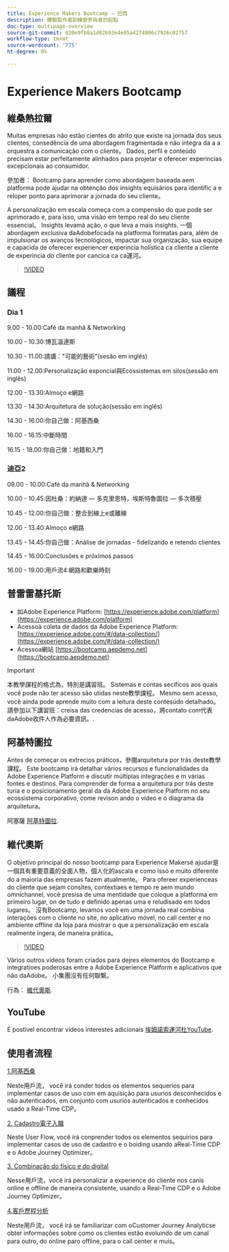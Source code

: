 ```yaml
---
title: Experience Makers Bootcamp — 巴西
description: 體驗製作者訓練營參與者的起點
doc-type: multipage-overview
source-git-commit: 020e9fb8a1d02b93e4e95a4274806c7926c02757
workflow-type: tm+mt
source-wordcount: '775'
ht-degree: 0%

---
```


# Experience Makers Bootcamp

## 維桑熱拉爾

Muitas empresas não estão cientes do atrito que existe na jornada dos seus clientes, consedência de uma abordagem fragmentada e não integra da a a orquestra a comunicação com o cliente。 Dados, perfil e conteúdo precisam estar perfeitamente alinhados para projetar e oferecer experincias excepcionais ao consumidor.

參加者： Bootcamp para aprender como abordagem baseada aem platforma pode ajudar na obtenção dos insights equisários para identific a e reloper ponto para aprimorar a jornada do seu cliente。

A personalização em escala começa com a compensão do que pode ser aprimorado e, para isso, uma visão em tempo real do seu cliente essencial。 Insights levamà ação, o que leva a mais insights. 一個abordagem exclusiva daAdobefocada na platforma formatas para, além de impulsionar os avanços tecnológicos, impactar sua organização, sua equipe e capacida de oferecer experiencer experincia holística ca cliente a cliente de experincia do cliente por cancica ca ca運河。

>[!VIDEO](https://video.tv.adobe.com/v/344962?quality=12&enable=on)

## 議程

### Dia 1

9.00 - 10.00:Café da manhã &amp; Networking

10.00 - 10.30:博瓦溫達&#x200B;斯

10.30 - 11.00:請講：&quot;可能的藝術&quot;(sesão em inglês)&#x200B;

11.00 - 12.00:Personalização exponcial與Ecossistemas em silos(sessão em inglês)&#x200B;

12.00 - 13.30:Almoço e網路&#x200B;

13.30 - 14.30:Arquitetura de solução(sessão em inglês)&#x200B;

14.30 - 16.00:你自己做：阿基西桑&#x200B;

16.00 - 16.15:中斷時間

16.15 - 18.00:你自己做：地籍和入&#x200B;門


### 迪亞2

09.00 - 10.00:Café da manhã &amp; Networking

10.00 - 10.45:因杜桑：約納達 — 多克里恩特，埃斯特魯圖拉 — 多次積壓

10.45 - 12.00:你自己做：整合到線上e或離線

12.00 - 13.40:Almoço e網路&#x200B;

13.45 - 14.45:你自己做：Análise de jornadas - fidelizando e retendo clientes

14.45 - 16.00:Conclusões e próximos passos

16.00 - 19.00:用戶流4:網路和歡樂時刻


## 普雷雷基托斯

- 如Adobe Experience Platform: [https://experience.adobe.com/platform](https://experience.adobe.com/platform)
- Acessoà coleta de dados da Adobe Experience Platform: [https://experience.adobe.com/#/data-collection/](https://experience.adobe.com/#/data-collection/)
- Acessoa網站 [https://bootcamp.aepdemo.net](https://bootcamp.aepdemo.net)

>[!IMPORTANT]
>
>本教學課程的格式為，特別是講習班。 Sistemas e contas secíficos aos quais você pode não ter acesso são utidas neste教學課程。 Mesmo sem acesso, você ainda pode aprende muito com a leitura deste contesúdo detalhado。 請參加以下講習班：creisa das credencias de acesso，將contato com代表daAdobe收件人作為必要資訊。.

## 阿基特圖拉

Antes de começar os extrecios práticos，參閱arquitetura por trás deste教學課程。 Este bootcamp irá detalhar vários recursos e funcionalidades da Adobe Experience Platform e discutir múltiplas integrações e m várias fontes e destinos. Para comprender de forma a arquitetura por trás deste turia e o posicionamento geral da da Adobe Experience Platform no seu ecossistema corporativo, come revison ando o vídeo e o diagrama da arquitetura。

阿塞薩 [阿基特圖拉](https://experienceleague.adobe.com/docs/platform-learn/comprehensive-technical-tutorial-v22/architecture.html?lang=pt-BR).

## 維代奧斯

O objetivo principal do nosso bootcamp para Experience Makersé ajudar是一個具有重要意義的全面人物，個人化的ascala e como isso e muito diferente do a maioria das empresas fazem atualmente。 Para ofereer experienceas do cliente que sejam consites, contextiaes e tempo re aem mundo omnichannel, você presisa de uma mentidade que coloque a platforma em primeiro lugar, on de tudo e definido apenas uma e reludisado em todos lugares。 沒有Bootcamp, levamos você em uma jornada real combina interações com o cliente no site, no aplicativo móvel, no call center e no ambiente offline da loja para mostrar o que a personalização em escala realmente ingera, de maneira prática。

>[!VIDEO](https://video.tv.adobe.com/v/345446?quality=12&enable=on)

Vários outros vídeos foram criados para dejres elementos do Bootcamp e integratioes poderosas entre a Adobe Experience Platform e aplicativos que não daAdobe。 小集團沒有任何聯繫。

行為： [維代奧斯](https://experienceleague.adobe.com/docs/platform-learn/comprehensive-technical-tutorial-v22/videos.html?lang=pt-BR).

## YouTube

É postível encontrar vídeos interestes adicionais [埃姆諾索運河杜YouTube](https://www.youtube.com/channel/UCUKG2dkZ9pYuZUPebQ21jUw).

## 使用者流程

[1.阿基西桑](./uc/uc1/uc1.md)

Neste用戶流， você irá conder todos os elementos sequerios para implementar casos de uso com em aquisição para usurios desconhecidos e não autenticados, em conjunto com usurios autenticados e conhecidos usado a Real-Time CDP。

[2. Cadastro電子入職](./uc/uc2/uc2.md)

Neste User Flow, você irá conprender todos os elementos sequirios para implementar casos de uso de cadastro e o boiding usando aReal-Time CDP e o Adobe Journey Optimizer。

[3. Combinação do físico e do digital ](./uc/uc3/uc3.md)

Nesse用戶流，você irá personalizar a experience do cliente nos canis online e offline de maneira consistente, usando a Real-Time CDP e o Adobe Journey Optimizer。

[4.客戶歷程分析](./uc/uc4/uc4.md)

Neste用戶流， você irá se familiarizar com oCustomer Journey Analyticse obter informações sobre como os clientes estão evoluindo de um canal para outro, do online paro offline, para o call center e muis。
